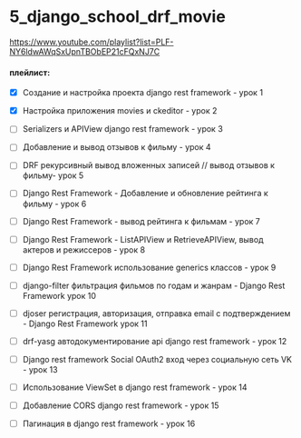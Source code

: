 # 5_django_school_drf_movie

https://www.youtube.com/playlist?list=PLF-NY6ldwAWqSxUpnTBObEP21cFQxNJ7C

#### плейлист:
- [x] Создание и настройка проекта django rest framework - урок 1
- [x] Настройка приложения movies и ckeditor - урок 2
- [ ] Serializers и APIView django rest framework - урок 3
- [ ] Добавление и вывод отзывов к фильму - урок 4
- [ ] DRF рекурсивный вывод вложенных записей // вывод отзывов к фильму- урок 5
- [ ] Django Rest Framework - Добавление и обновление рейтинга к фильму - урок 6
- [ ] Django Rest Framework - вывод рейтинга к фильмам - урок 7
- [ ] Django Rest Framework - ListAPIView и RetrieveAPIView, вывод актеров и режиссеров - урок 8
- [ ] Django Rest Framework использование generics классов - урок 9
- [ ] django-filter фильтрация фильмов по годам и жанрам - Django Rest Framework урок 10
- [ ] djoser регистрация, авторизация, отправка email с подтверждением - Django Rest Framework урок 11
- [ ] drf-yasg автодокументирование api django rest framework - урок 12
- [ ] Django rest framework Social OAuth2 вход через социальную сеть VK - урок 13
- [ ] Использование ViewSet в django rest framework - урок 14
- [ ] Добавление CORS django rest framework - урок 15
- [ ] Пагинация в django rest framework - урок 16


